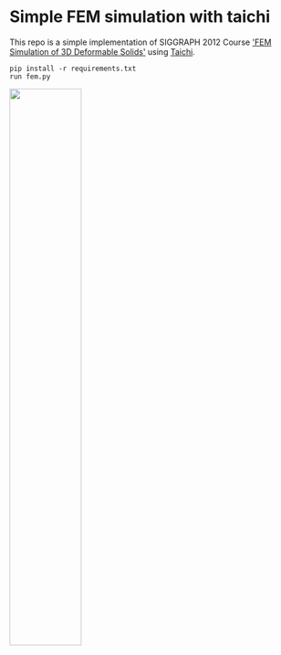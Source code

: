 # Simple FEM simulation with taichi

This repo is a simple implementation of SIGGRAPH 2012 Course
['FEM Simulation of 3D Deformable Solids'](https://viterbi-web.usc.edu/~jbarbic/femdefo/) using [Taichi](https://www.taichi-lang.org/).

    pip install -r requirements.txt
    run fem.py


<img src="https://github.com/LEE-JAE-HYUN179/FEM_3d_taichi/assets/46246202/983ca213-4fba-4abb-834e-5e3e5ca09a5b"  width="50%" height="50%"/>


